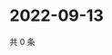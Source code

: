 # 2022-09-13

共 0 条

<!-- BEGIN WEIBO -->
<!-- 最后更新时间 Tue Sep 13 2022 22:16:21 GMT+0800 (China Standard Time) -->

<!-- END WEIBO -->
